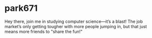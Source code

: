 # park671
Hey there, join me in studying computer science—it’s a blast! The job market’s only getting tougher with more people jumping in, but that just means more friends to "share the fun!"
